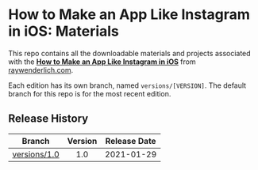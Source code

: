 # How to Make an App Like Instagram in iOS: Materials

This repo contains all the downloadable materials and projects associated with the **[How to Make an App Like Instagram in iOS](https://www.raywenderlich.com/library)** from [raywenderlich.com](https://www.raywenderlich.com).

Each edition has its own branch, named `versions/[VERSION]`. The default branch for this repo is for the most recent edition.

## Release History

| Branch                                                                                   | Version | Release Date |
| ---------------------------------------------------------------------------------------- |:-------:|:------------:|
| [versions/1.0](https://github.com/raywenderlich/video-insta-materials/tree/versions/1.0) | 1.0     | 2021-01-29   |
